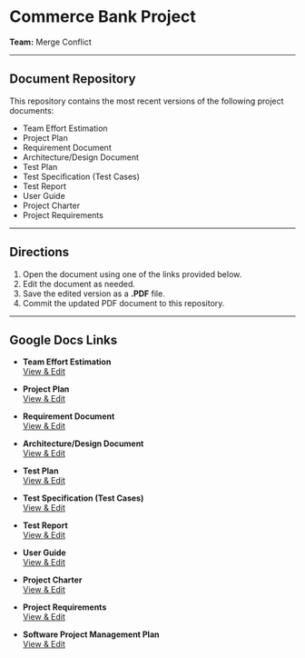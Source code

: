 # Commerce Bank Project

**Team:** Merge Conflict  

---

## Document Repository  

This repository contains the most recent versions of the following project documents:  

- Team Effort Estimation  
- Project Plan  
- Requirement Document  
- Architecture/Design Document  
- Test Plan  
- Test Specification (Test Cases)  
- Test Report  
- User Guide  
- Project Charter  
- Project Requirements  

---

## Directions  

1. Open the document using one of the links provided below.  
2. Edit the document as needed.  
3. Save the edited version as a **.PDF** file.  
4. Commit the updated PDF document to this repository.  

---

## Google Docs Links  

- **Team Effort Estimation**  
  [View & Edit](LINK_GOES_HERE)  

- **Project Plan**  
  [View & Edit](LINK_GOES_HERE)  

- **Requirement Document**  
  [View & Edit](LINK_GOES_HERE)  

- **Architecture/Design Document**  
  [View & Edit](LINK_GOES_HERE)  

- **Test Plan**  
  [View & Edit](LINK_GOES_HERE)  

- **Test Specification (Test Cases)**  
  [View & Edit](LINK_GOES_HERE)  

- **Test Report**  
  [View & Edit](LINK_GOES_HERE)  

- **User Guide**  
  [View & Edit](LINK_GOES_HERE)  

- **Project Charter**  
  [View & Edit](https://docs.google.com/document/d/1fTvWclyQmEySF6u1BF-Sc73SU77noMziJTwaZnt34VA/edit?usp=sharing)  

- **Project Requirements**  
  [View & Edit](https://docs.google.com/document/d/1xKKq9jHDiRYv8DsWYYxi4ZkkOda5hSGhHQVd8MYB_RU/edit?usp=sharing)  

- **Software Project Management Plan**  
  [View & Edit](https://docs.google.com/document/d/1LicntMGMeo2WqmfiB24535T5JjHVpJt69U7ANNgKGag/edit?usp=sharing)  
